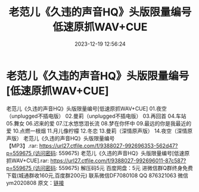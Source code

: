 ﻿---
title: 老范儿《久违的声音HQ》头版限量编号低速原抓WAV+CUE
date: 2023-12-19 12:56:24
categories: 新碟专辑、稀有等精品
tags: 华语中文
---
# 老范儿《久违的声音HQ》头版限量编号[低速原抓WAV+CUE]

老范儿《久违的声音HQ》头版限量编号[低速原抓WAV+CUE]
01.夜空（unplugged不插电版）
02.曼莉（unplugged不插电版）
03.再回首
04.车站
05.舞女
06.迟来的爱
07.江水悠悠泪长流
08.梦在你怀中
09.最远的你是我最近的爱
10.点燃一根烟
11.月儿像柠檬
12.冬恋
13.曼莉（深情原声版）
14.夜空（深情原声版）
老范儿《久违的声音HQ》头版限量编号【MP3】.rar: https://url27.ctfile.com/f/9388027-992696353-562d47?p=559675 (访问密码:
559675)
老范儿《久违的声音HQ》头版限量编号[低速原抓WAV+CUE].rar: https://url27.ctfile.com/f/9388027-992696011-87c587?p=559675 (访问密码:
559675)
解压码5元
百度网盘：5元
进微信群Q群终身免费下载(城通群收160元,百度群200元)
联系微信DF7080108 QQ 876321063
微信ym2020808
原文：[链接](https://blog.sina.com.cn/s/blog_1647c7e76010313xw.html)